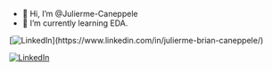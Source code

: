 - 👋 Hi, I’m @Julierme-Caneppele
- 🌱 I’m currently learning EDA.

[![LinkedIn]([https://img.shields.io/badge/Gmail-D14836?style=for-the-badge&logo=gmail&logoColor=white](https://img.shields.io/badge/LinkedIn-0077B5?style=for-the-badge&logo=linkedin&logoColor=white)https://img.shields.io/badge/LinkedIn-0077B5?style=for-the-badge&logo=linkedin&logoColor=white)](https://www.linkedin.com/in/julierme-brian-caneppele/)

[![LinkedIn]([https://img.shields.io/badge/GitHub-100000?style=for-the-badge&logo=github&logoColor=white)](https://github.com/Julierme-Caneppele)
